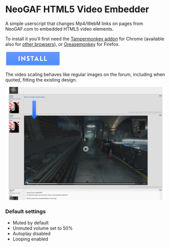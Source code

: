# NeoGAF HTML5 Video Embedder
A simple userscript that changes Mp4/WebM links on pages from NeoGAF.com to embedded HTML5 video elements.

To install it you'll first need the [Tampermonkey addon](https://chrome.google.com/webstore/detail/tampermonkey/dhdgffkkebhmkfjojejmpbldmpobfkfo?hl=en) for Chrome (available also for [other browsers](http://tampermonkey.net/)), or [Greasemonkey](https://addons.mozilla.org/en-US/firefox/addon/greasemonkey/) for Firefox.

[![install](https://raw.githubusercontent.com/Coreda/neogaf-html5-video/master/images/install-button.png)](https://github.com/Coreda/neogaf-html5-video/raw/master/userscript/neogaf-html5-video.user.js)

The video scaling behaves like regular images on the forum, including when quoted, fitting the existing design.

![screenshot](https://raw.githubusercontent.com/Coreda/neogaf-html5-video/master/images/Screenshot.jpg)

### Default settings

- Muted by default
- Unmuted volume set to 50%
- Autoplay disabled
- Looping enabled
